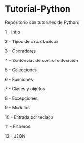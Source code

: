 # Tutorial-Python
Repositorio con tutoriales de Python:

1 - Intro

2 - Tipos de datos básicos

3 - Operadores

4 - Sentencias de control e iteración

5 - Colecciones

6 - Funciones

7 - Clases y objetos

8 - Excepciones

9 - Módulos

10 - Entrada por teclado

11 - Ficheros

12 - JSON

